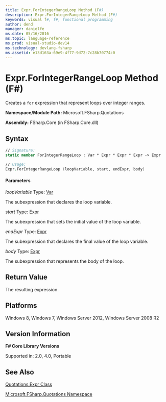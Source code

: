 ```yaml
---
title: Expr.ForIntegerRangeLoop Method (F#)
description: Expr.ForIntegerRangeLoop Method (F#)
keywords: visual f#, f#, functional programming
author: dend
manager: danielfe
ms.date: 05/16/2016
ms.topic: language-reference
ms.prod: visual-studio-dev14
ms.technology: devlang-fsharp
ms.assetid: e13d163a-69e9-4f77-9d72-7c28b70774c0 
---
```


# Expr.ForIntegerRangeLoop Method (F#)

Creates a `for` expression that represent loops over integer ranges.

**Namespace/Module Path:** Microsoft.FSharp.Quotations

**Assembly:** FSharp.Core (in FSharp.Core.dll)


## Syntax

```fsharp
// Signature:
static member ForIntegerRangeLoop : Var * Expr * Expr * Expr -> Expr

// Usage:
Expr.ForIntegerRangeLoop (loopVariable, start, endExpr, body)
```

#### Parameters
*loopVariable*
Type: [Var](https://msdn.microsoft.com/library/2b1237f9-d897-4bcf-872a-4a297db3f7b5)


The subexpression that declares the loop variable.


*start*
Type: [Expr](https://msdn.microsoft.com/library/ed6a2caf-69d4-45c2-ab97-e9b3be9bce65)


The subexpression that sets the initial value of the loop variable.


*endExpr*
Type: [Expr](https://msdn.microsoft.com/library/ed6a2caf-69d4-45c2-ab97-e9b3be9bce65)


The subexpression that declares the final value of the loop variable.


*body*
Type: [Expr](https://msdn.microsoft.com/library/ed6a2caf-69d4-45c2-ab97-e9b3be9bce65)


The subexpression that represents the body of the loop.

## Return Value

The resulting expression.

## Platforms
Windows 8, Windows 7, Windows Server 2012, Windows Server 2008 R2


## Version Information
**F# Core Library Versions**

Supported in: 2.0, 4.0, Portable

## See Also
[Quotations.Expr Class](Quotations.Expr-Class-%5BFSharp%5D.md)

[Microsoft.FSharp.Quotations Namespace](Microsoft.FSharp.Quotations-Namespace-%5BFSharp%5D.md)